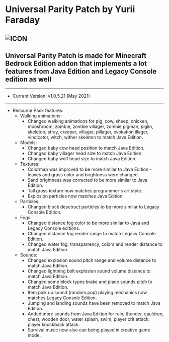 # Universal Parity Patch by Yurii Faraday
![ICON](https://i114.fastpic.ru/big/2021/0502/37/e981b7eeafba65a6ae511704a61eb437.jpg)
-----------------------------
Universal Parity Patch is made for Minecraft Bedrock Edition addon that implements a lot features from Java Edition and Legacy Console edition as well
-----------------------------

-----------------------------
* Current Version: v1.0.5.21 (May 2021)
-----------------------------
* Resource Pack features:
    * Walking animations:
        - Changed walking animations for pig, cow, sheep, chicken, mooshroom, zombie, zombie villager, zombie pigman, piglin, skeleton, stray, creeper, villager, pillager, evokation illager, vindicator, witch, wither skeleton to match Java Edition.
    * Models:
         - Changed baby cow head position to match Java Edition.
         - Changed baby villager head size to match Java Edition.
         - Changed baby wolf head size to match Java Edition.
    * Textures:
         - Colormap was improved to be more similar to Java Edition - leaves and grass color and brightness were changed.
         - Sand brightness was corrected to be more similar to Java Edition.
         - Tall grass texture now matches programmer's art style.
         - Explosion particles now matches Java Edition.
    * Particles:
         - Changed block desctruct particles to be more similar to Legacy Console Edition.
    * Fogs:
         - Changed distance fog color to be more similar to Java and Legacy Console editions.
         - Changed distance fog render range to match Legacy Console Edition.
         - Changed water fog, transparrency, colors and render distance to match Java Edition.
    * Sounds:
         - Changed explosion sound pitch range and volume distance to match Java Edition.
         - Changed lightning bolt explosion sound volume distance to match Java Edition.
         - Changed some block types brake and place sounds pitch to match Java Edition.
         - Item pick up sound (random.pop) playing mechanics now matches Legacy Console Edition.
         - Jumping and landing sounds have been removed to match Java Edition.
         - Added more sounds from Java Edition for rain, thunder, cauldron, chest, wooden door, water splash, swim, player crit attack, player knockback attack.
         - Survival music now also can being played in creative game mode.

